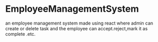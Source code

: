 # EmployeeManagementSystem
an employee management system made using react where admin can create or delete task and the employee can accept.reject,mark it as complete .etc.
